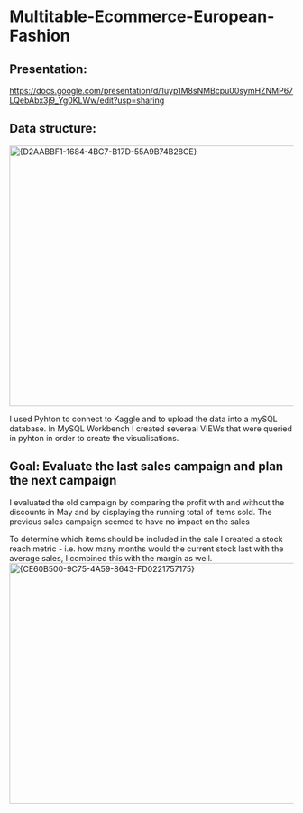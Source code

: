 # Multitable-Ecommerce-European-Fashion

## Presentation:
https://docs.google.com/presentation/d/1uyp1M8sNMBcpu00symHZNMP67LQebAbx3j9_Yg0KLWw/edit?usp=sharing

## Data structure:
<img width="1037" height="462" alt="{D2AABBF1-1684-4BC7-B17D-55A9B74B28CE}" src="https://github.com/user-attachments/assets/d408b536-7a62-43f4-b8bf-fee6a1c1c16d" />

I used Pyhton to connect to Kaggle and to upload the data into a mySQL database.
In MySQL Workbench I created severeal VIEWs that were queried in pyhton in order to create the visualisations.

## Goal: Evaluate the last sales campaign and plan the next campaign
I evaluated the old campaign by comparing the profit with and without the discounts in May and by displaying the running total of items sold. 
The previous sales campaign seemed to have no impact on the sales

To determine which items should be included in the sale I created a stock reach metric - i.e. how many months would the current stock last with the average sales, I combined this with the margin as well.
<img width="958" height="427" alt="{CE60B500-9C75-4A59-8643-FD0221757175}" src="https://github.com/user-attachments/assets/fabf8694-67df-4921-b166-e3bd29665811" />







